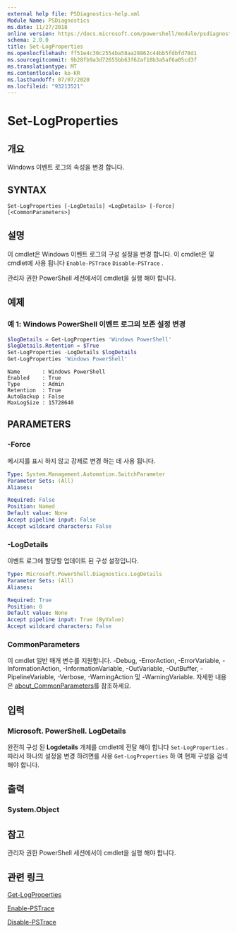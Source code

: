 ```yaml
---
external help file: PSDiagnostics-help.xml
Module Name: PSDiagnostics
ms.date: 11/27/2018
online version: https://docs.microsoft.com/powershell/module/psdiagnostics/set-logproperties?view=powershell-5.1&WT.mc_id=ps-gethelp
schema: 2.0.0
title: Set-LogProperties
ms.openlocfilehash: ff51e4c30c2554ba58aa28862c44bb5fdbfd78d1
ms.sourcegitcommit: 9b28fb9a3d72655bb63f62af18b3a5af6a05cd3f
ms.translationtype: MT
ms.contentlocale: ko-KR
ms.lasthandoff: 07/07/2020
ms.locfileid: "93213521"
---
```

# Set-LogProperties

## 개요
Windows 이벤트 로그의 속성을 변경 합니다.

## SYNTAX

```
Set-LogProperties [-LogDetails] <LogDetails> [-Force] [<CommonParameters>]
```

## 설명

이 cmdlet은 Windows 이벤트 로그의 구성 설정을 변경 합니다. 이 cmdlet은 및 cmdlet에 사용 됩니다 `Enable-PSTrace` `Disable-PSTrace` .

관리자 권한 PowerShell 세션에서이 cmdlet을 실행 해야 합니다.

## 예제

### 예 1: Windows PowerShell 이벤트 로그의 보존 설정 변경

```powershell
$logDetails = Get-LogProperties 'Windows PowerShell'
$logDetails.Retention = $True
Set-LogProperties -LogDetails $logDetails
Get-LogProperties 'Windows PowerShell'
```

```Output
Name       : Windows PowerShell
Enabled    : True
Type       : Admin
Retention  : True
AutoBackup : False
MaxLogSize : 15728640
```

## PARAMETERS

### -Force

메시지를 표시 하지 않고 강제로 변경 하는 데 사용 됩니다.

```yaml
Type: System.Management.Automation.SwitchParameter
Parameter Sets: (All)
Aliases:

Required: False
Position: Named
Default value: None
Accept pipeline input: False
Accept wildcard characters: False
```

### -LogDetails

이벤트 로그에 할당할 업데이트 된 구성 설정입니다.

```yaml
Type: Microsoft.PowerShell.Diagnostics.LogDetails
Parameter Sets: (All)
Aliases:

Required: True
Position: 0
Default value: None
Accept pipeline input: True (ByValue)
Accept wildcard characters: False
```

### CommonParameters

이 cmdlet 일반 매개 변수를 지원합니다. -Debug, -ErrorAction, -ErrorVariable, -InformationAction, -InformationVariable, -OutVariable, -OutBuffer, -PipelineVariable, -Verbose, -WarningAction 및 -WarningVariable. 자세한 내용은 [about_CommonParameters](https://go.microsoft.com/fwlink/?LinkID=113216)를 참조하세요.

## 입력

### Microsoft. PowerShell. LogDetails

완전히 구성 된 **Logdetails** 개체를 cmdlet에 전달 해야 합니다 `Set-LogProperties` .
따라서 하나의 설정을 변경 하려면를 사용 `Get-LogProperties` 하 여 현재 구성을 검색 해야 합니다.

## 출력

### System.Object

## 참고

관리자 권한 PowerShell 세션에서이 cmdlet을 실행 해야 합니다.

## 관련 링크

[Get-LogProperties](Get-LogProperties.md)

[Enable-PSTrace](Enable-PSTrace.md)

[Disable-PSTrace](Disable-PSTrace.md)
